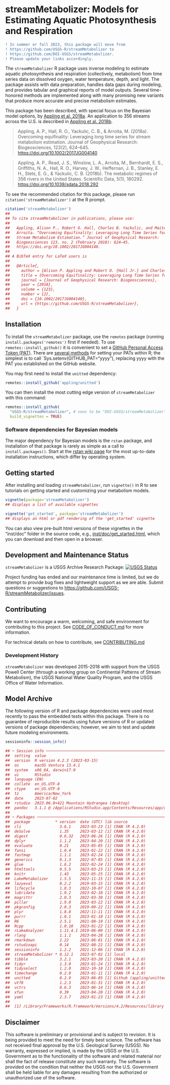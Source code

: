 # streamMetabolizer: Models for Estimating Aquatic Photosynthesis and Respiration

``` diff
! In summer or fall 2023, this package will move from
! https://github.com/USGS-R/streamMetabolizer to
! https://github.com/DOI-USGS/streamMetabolizer.
! Please update your links accordingly.
```

The `streamMetabolizer` R package uses inverse modeling to estimate
aquatic photosynthesis and respiration (collectively, metabolism) from
time series data on dissolved oxygen, water temperature, depth, and
light. The package assists with data preparation, handles data gaps
during modeling, and provides tabular and graphical reports of model
outputs. Several time-honored methods are implemented along with many
promising new variants that produce more accurate and precise metabolism
estimates.

This package has been described, with special focus on the Bayesian
model options, by [Appling et
al. 2018a](https://doi.org/10.1002/2017JG004140). An application to 356
streams across the U.S. is described in [Appling et
al. 2018b](https://doi.org/10.1038/sdata.2018.292).

> Appling, A. P., Hall, R. O., Yackulic, C. B., & Arroita, M. (2018a).
> Overcoming equifinality: Leveraging long time series for stream
> metabolism estimation. Journal of Geophysical Research:
> Biogeosciences, 123(2), 624–645.
> <https://doi.org/10.1002/2017JG004140>

> Appling, A. P., Read, J. S., Winslow, L. A., Arroita, M., Bernhardt,
> E. S., Griffiths, N. A., Hall, R. O., Harvey, J. W., Heffernan, J. B.,
> Stanley, E. H., Stets, E. G., & Yackulic, C. B. (2018b). The metabolic
> regimes of 356 rivers in the United States. Scientific Data, 5(1),
> 180292. <https://doi.org/10.1038/sdata.2018.292>

To see the recommended citation for this package, please run
`citation('streamMetabolizer')` at the R prompt.

``` r
citation('streamMetabolizer')
## 
## To cite streamMetabolizer in publications, please use:
## 
##   Appling, Alison P., Robert O. Hall, Charles B. Yackulic, and Maite
##   Arroita. “Overcoming Equifinality: Leveraging Long Time Series for
##   Stream Metabolism Estimation.” Journal of Geophysical Research:
##   Biogeosciences 123, no. 2 (February 2018): 624–45.
##   https://doi.org/10.1002/2017JG004140.
## 
## A BibTeX entry for LaTeX users is
## 
##   @Article{,
##     author = {Alison P. Appling and Robert O. {Hall Jr.} and Charles B. Yackulic and Maite Arroita},
##     title = {Overcoming Equifinality: Leveraging Long Time Series for Stream Metabolism Estimation},
##     journal = {Journal of Geophysical Research: Biogeosciences},
##     year = {2018},
##     volume = {123},
##     number = {2},
##     doi = {10.1002/2017JG004140},
##     url = {https://github.com/USGS-R/streamMetabolizer},
##   }
```

## Installation

To install the `streamMetabolizer` package, use the `remotes` package
(running `install.packages('remotes')` first if needed). To use
`remotes::install_github()` it is convenient to set a [GitHub Personal
Access Token
(PAT)](https://docs.github.com/en/authentication/keeping-your-account-and-data-secure/managing-your-personal-access-tokens).
There are [several
methods](https://usethis.r-lib.org/articles/git-credentials.html) for
setting your PATs within R; the simplest is to call
\`Sys.setenv(GITHUB_PAT=“yyyy”), replacing yyyy with the PAT you
established on the GitHub website.

You may first need to install the `unitted` dependency:

``` r
remotes::install_github('appling/unitted')
```

You can then install the most cutting edge version of
`streamMetabolizer` with this command:

``` r
remotes::install_github(
  "USGS-R/streamMetabolizer", # soon to be "DOI-USGS/streamMetabolizer"
  build_vignettes = TRUE)
```

### Software dependencies for Bayesian models

The major dependency for Bayesian models is the `rstan` package, and
installation of that package is rarely as simple as a call to
`install.packages()`. Start at the [rstan wiki
page](https://github.com/stan-dev/rstan/wiki) for the most up-to-date
installation instructions, which differ by operating system.

## Getting started

After installing and loading `streamMetabolizer`, run `vignette()` in R
to see tutorials on getting started and customizing your metabolism
models.

``` r
vignette(package='streamMetabolizer')
## displays a list of available vignettes

vignette('get_started', package='streamMetabolizer')
## displays an html or pdf rendering of the 'get_started' vignette
```

You can also view pre-built html versions of these vignettes in the
“inst/doc” folder in the source code, e.g.,
[inst/doc/get_started.html](https://github.com/USGS-R/streamMetabolizer/blob/main/inst/doc/get_started.html),
which you can download and then open in a browser.

## Development and Maintenance Status

`streamMetabolizer` is a USGS Archive Research Package: [![USGS
Status](https://img.shields.io/badge/USGS-Research-blue.svg)](https://owi.usgs.gov/R/packages.html#research)

Project funding has ended and our maintenance time is limited, but we do
attempt to provide bug fixes and lightweight support as we are able.
Submit questions or suggestions to
<https://github.com/USGS-R/streamMetabolizer/issues>.

## Contributing

We want to encourage a warm, welcoming, and safe environment for
contributing to this project. See
[CODE_OF_CONDUCT.md](https://github.com/USGS-R/streamMetabolizer/blob/main/CODE_OF_CONDUCT.md)
for more information.

For technical details on how to contribute, see
[CONTRIBUTING.md](https://github.com/USGS-R/streamMetabolizer/blob/main/CONTRIBUTING.md)

### Development History

`streamMetabolizer` was developed 2015-2018 with support from the USGS
Powell Center (through a working group on Continental Patterns of Stream
Metabolism), the USGS National Water Quality Program, and the USGS
Office of Water Information.

## Model Archive

The following version of R and package dependencies were used most
recently to pass the embedded tests within this package. There is no
guarantee of reproducible results using future versions of R or updated
versions of package dependencies; however, we aim to test and update
future modeling environments.

<!-- Run and paste manually after edits, only when tests pass locally -->

``` r
sessioninfo::session_info()

## ─ Session info ───────────────────────────────────────────────────────────────────────────────────
##  setting  value
##  version  R version 4.2.3 (2023-03-15)
##  os       macOS Ventura 13.4.1
##  system   x86_64, darwin17.0
##  ui       RStudio
##  language (EN)
##  collate  en_US.UTF-8
##  ctype    en_US.UTF-8
##  tz       America/New_York
##  date     2023-07-02
##  rstudio  2023.06.0+421 Mountain Hydrangea (desktop)
##  pandoc   3.1.1 @ /Applications/RStudio.app/Contents/Resources/app/quarto/bin/tools/ (via rmarkdown)
## 
## ─ Packages ───────────────────────────────────────────────────────────────────────────────────────
##  package           * version  date (UTC) lib source
##  cli                 3.6.1    2023-03-23 [1] CRAN (R 4.2.0)
##  deSolve             1.35     2023-03-12 [1] CRAN (R 4.2.0)
##  digest              0.6.32   2023-06-26 [1] CRAN (R 4.2.0)
##  dplyr               1.1.2    2023-04-20 [1] CRAN (R 4.2.0)
##  evaluate            0.21     2023-05-05 [1] CRAN (R 4.2.0)
##  fansi               1.0.4    2023-01-22 [1] CRAN (R 4.2.0)
##  fastmap             1.1.1    2023-02-24 [1] CRAN (R 4.2.0)
##  generics            0.1.3    2022-07-05 [1] CRAN (R 4.2.0)
##  glue                1.6.2    2022-02-24 [1] CRAN (R 4.2.0)
##  htmltools           0.5.5    2023-03-23 [1] CRAN (R 4.2.0)
##  knitr               1.43     2023-05-25 [1] CRAN (R 4.2.0)
##  LakeMetabolizer     1.5.5    2022-11-15 [1] CRAN (R 4.2.0)
##  lazyeval            0.2.2    2019-03-15 [1] CRAN (R 4.2.0)
##  lifecycle           1.0.3    2022-10-07 [1] CRAN (R 4.2.0)
##  lubridate           1.9.2    2023-02-10 [1] CRAN (R 4.2.0)
##  magrittr            2.0.3    2022-03-30 [1] CRAN (R 4.2.0)
##  pillar              1.9.0    2023-03-22 [1] CRAN (R 4.2.0)
##  pkgconfig           2.0.3    2019-09-22 [1] CRAN (R 4.2.0)
##  plyr                1.8.8    2022-11-11 [1] CRAN (R 4.2.0)
##  purrr               1.0.1    2023-01-10 [1] CRAN (R 4.2.0)
##  R6                  2.5.1    2021-08-19 [1] CRAN (R 4.2.0)
##  Rcpp                1.0.10   2023-01-22 [1] CRAN (R 4.2.0)
##  rLakeAnalyzer       1.11.4.1 2019-06-09 [1] CRAN (R 4.2.0)
##  rlang               1.1.1    2023-04-28 [1] CRAN (R 4.2.0)
##  rmarkdown           2.22     2023-06-01 [1] CRAN (R 4.2.0)
##  rstudioapi          0.14     2022-08-22 [1] CRAN (R 4.2.0)
##  sessioninfo         1.2.2    2021-12-06 [1] CRAN (R 4.2.0)
##  streamMetabolizer * 0.12.1   2023-07-02 [1] local
##  tibble              3.2.1    2023-03-20 [1] CRAN (R 4.2.0)
##  tidyr               1.3.0    2023-01-24 [1] CRAN (R 4.2.0)
##  tidyselect          1.2.0    2022-10-10 [1] CRAN (R 4.2.0)
##  timechange          0.2.0    2023-01-11 [1] CRAN (R 4.2.0)
##  unitted             0.2.9    2023-06-05 [1] Github (appling/unitted@d1f1172)
##  utf8                1.2.3    2023-01-31 [1] CRAN (R 4.2.0)
##  vctrs               0.6.3    2023-06-14 [1] CRAN (R 4.2.0)
##  xfun                0.39     2023-04-20 [1] CRAN (R 4.2.0)
##  yaml                2.3.7    2023-01-23 [1] CRAN (R 4.2.0)
## 
##  [1] /Library/Frameworks/R.framework/Versions/4.2/Resources/library
```
  

## Disclaimer

This software is preliminary or provisional and is subject to revision.
It is being provided to meet the need for timely best science. The
software has not received final approval by the U.S. Geological Survey
(USGS). No warranty, expressed or implied, is made by the USGS or the
U.S. Government as to the functionality of the software and related
material nor shall the fact of release constitute any such warranty. The
software is provided on the condition that neither the USGS nor the U.S.
Government shall be held liable for any damages resulting from the
authorized or unauthorized use of the software.
